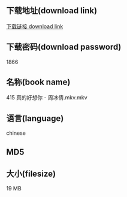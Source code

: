 ## 下载地址(download link)
[下载链接 download link](https://voluble-croquembouche-d321dc.netlify.app/?s=415+%E7%9C%9F%E7%9A%84%E5%A5%BD%E6%83%B3%E4%BD%A0+-+%E5%91%A8%E5%86%B0%E5%80%A9.mkv)

## 下载密码(download password)
1866

## 名称(book name)
415 真的好想你 - 周冰倩.mkv.mkv

## 语言(language)
chinese

## MD5


## 大小(filesize)
19 MB
